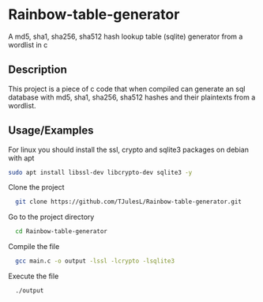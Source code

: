 # Rainbow-table-generator
A md5, sha1, sha256, sha512 hash lookup table (sqlite) generator from a wordlist in c


## Description

This project is a piece of c code that when compiled can generate an sql database with md5, sha1, sha256, sha512 hashes and their plaintexts from a wordlist.


## Usage/Examples


For linux you should install the ssl, crypto and sqlite3 packages on debian with apt

```bash
sudo apt install libssl-dev libcrypto-dev sqlite3 -y
```



Clone the project

```bash
  git clone https://github.com/TJulesL/Rainbow-table-generator.git
```

Go to the project directory

```bash
  cd Rainbow-table-generator
```

Compile the file 

```bash
  gcc main.c -o output -lssl -lcrypto -lsqlite3
```

Execute the file
```bash
  ./output
```
